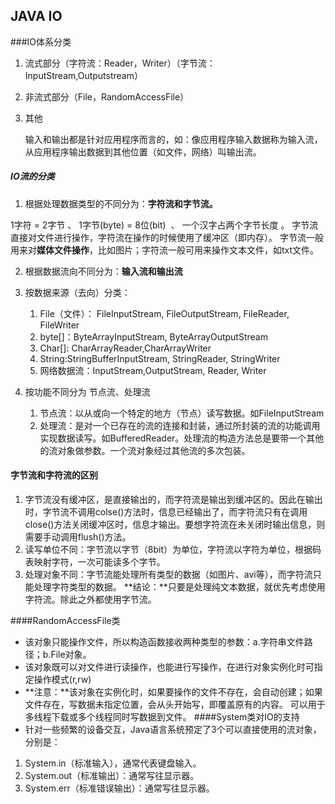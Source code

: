 ## JAVA IO

###IO体系分类

1. 流式部分（字符流：Reader，Writer）（字节流：InputStream,Outputstream）

2. 非流式部分（File，RandomAccessFile）

3. 其他

	 输入和输出都是针对应用程序而言的，如：像应用程序输入数据称为输入流，从应用程序输出数据到其他位置（如文件，网络）叫输出流。	

##### IO流的分类
1. 根据处理数据类型的不同分为：**字符流和字节流。**

  1字符 = 2字节 、 1字节(byte) = 8位(bit)  、 一个汉字占两个字节长度 。
  字节流直接对文件进行操作，字符流在操作的时候使用了缓冲区（即内存）。
  字节流一般用来对**媒体文件操作**，比如图片；字符流一般可用来操作文本文件，如txt文件。

2. 根据数据流向不同分为：**输入流和输出流**

3. 按数据来源（去向）分类：
   1. File（文件）： FileInputStream, FileOutputStream, FileReader, FileWriter 
   2. byte[]：ByteArrayInputStream, ByteArrayOutputStream 
   3. Char[]: CharArrayReader,CharArrayWriter 
   4. String:StringBufferInputStream, StringReader, StringWriter 
   5. 网络数据流：InputStream,OutputStream, Reader, Writer 
4. 按功能不同分为 节点流、处理流
   1. 节点流：以从或向一个特定的地方（节点）读写数据。如FileInputStream　
   2. 处理流：是对一个已存在的流的连接和封装，通过所封装的流的功能调用实现数据读写。如BufferedReader。处理流的构造方法总是要带一个其他的流对象做参数。一个流对象经过其他流的多次包装。

#### 字节流和字符流的区别
1. 	字节流没有缓冲区，是直接输出的，而字符流是输出到缓冲区的。因此在输出时，字节流不调用colse()方法时，信息已经输出了，而字符流只有在调用close()方法关闭缓冲区时，信息才输出。要想字符流在未关闭时输出信息，则需要手动调用flush()方法。
2. 读写单位不同：字节流以字节（8bit）为单位，字符流以字符为单位，根据码表映射字符，一次可能读多个字节。
3. 处理对象不同：字节流能处理所有类型的数据（如图片、avi等），而字符流只能处理字符类型的数据。
**结论：**只要是处理纯文本数据，就优先考虑使用字符流。除此之外都使用字节流。

####RandomAccessFile类
- 该对象只能操作文件，所以构造函数接收两种类型的参数：a.字符串文件路径；b.File对象。
- 该对象既可以对文件进行读操作，也能进行写操作，在进行对象实例化时可指定操作模式(r,rw)
- **注意：**该对象在实例化时，如果要操作的文件不存在，会自动创建；如果文件存在，写数据未指定位置，会从头开始写，即覆盖原有的内容。 可以用于多线程下载或多个线程同时写数据到文件。
####System类对IO的支持
-  针对一些频繁的设备交互，Java语言系统预定了3个可以直接使用的流对象，分别是：
1.  System.in（标准输入），通常代表键盘输入。
2.  System.out（标准输出）：通常写往显示器。
3.  System.err（标准错误输出）：通常写往显示器。